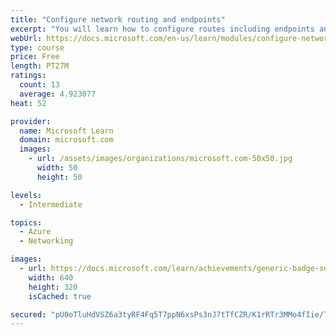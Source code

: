 ```yaml
---
title: "Configure network routing and endpoints"
excerpt: "You will learn how to configure routes including endpoints and private links."
webUrl: https://docs.microsoft.com/en-us/learn/modules/configure-network-routing-endpoints/
type: course
price: Free
length: PT27M
ratings:
  count: 13
  average: 4.923077
heat: 52

provider:
  name: Microsoft Learn
  domain: microsoft.com
  images:
    - url: /assets/images/organizations/microsoft.com-50x50.jpg
      width: 50
      height: 50

levels:
  - Intermediate

topics:
  - Azure
  - Networking

images:
  - url: https://docs.microsoft.com/learn/achievements/generic-badge-social.png
    width: 640
    height: 320
    isCached: true

secured: "pU0oTluHdVSZ6a3tyRF4Fq5T7ppN6xsPs3nJ7tTfCZR/K1rRTr3MMo4fIie/T7XdswWJA6icCxJ45RKH84M+TVgNS5aU5Tyvnp86ygsc++C/o6veRzQ3WXSvjVWKwrSOysiQd6m+fUI9G8WT5TqaQbNo1RlG7xHa7VVqS0wLdY7JDR+1k571TPuLrKDy9R8zKdAjws9brZ3sAxTpU5Ltbcf1h5H8jRfntNgc0R+eZg/XYJ+ap3PbChpasUkXzQJMcEf6TzBOjzmjgVgHjn5nTy5wA7waNgb31gKIgZGOwZbwWzuxAuH1Poh9y4iGYJqxZnq8RGE6PXVZFADIs9PRXD/3U5wwYlxbxCBYcDqFrccK2MEYEKsnt83FmVRlIo/yKUJGtPILVWVIJzn2FSYSlBSjxqJzUyuLGuFXPy84B74=;b2aWsoX3/TcfTYOtBthldg=="
---
```


